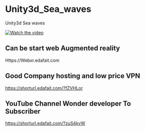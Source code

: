 # Unity3d_Sea_waves
Unity3d Sea waves



[![Watch the video](https://img.youtube.com/vi/jULPdclF4O8/0.jpg)](https://youtu.be/jULPdclF4O8)


## Can be start web Augmented reality
Https://Webxr.edafait.com

## Good Company hosting and low price VPN 
https://shorturl.edafait.com/?fZVHLor 

## YouTube Channel Wonder developer To Subscriber 
https://shorturl.edafait.com/?zuS4kvW

